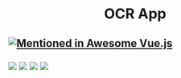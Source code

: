 <h1 align="center">OCR App</h1>
<h2>
<p align="center">

[![Mentioned in Awesome Vue.js](https://awesome.re/mentioned-badge.svg)](https://github.com/RD191295/OCR)



<img src="https://img.shields.io/badge/made%20by-Raj-Dalsaniya.svg" >

<img src="https://img.shields.io/github/stars/RD191295/OCR.svg?style=flat">

<img src="https://img.shields.io/github/languages/top/RD191295/OCR.svg">

<img src="https://img.shields.io/github/issues/RD191295/OCR.svg">

</p>
</h2>
